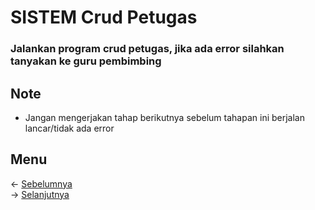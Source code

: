 # SISTEM Crud Petugas
### Jalankan program crud petugas, jika ada error silahkan tanyakan ke guru pembimbing

## Note
- Jangan mengerjakan tahap berikutnya sebelum tahapan ini berjalan lancar/tidak ada error

## Menu
<- [Sebelumnya](https://github.com/irawankilmer/spplast/tree/4-crud-spp)<br>
-> [Selanjutnya](https://github.com/irawankilmer/spplast/tree/6-crud-siswa)
